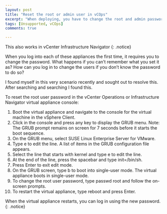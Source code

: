 ```yaml
---
layout: post
title: "Reset the root or admin user in vCOps"
excerpt: "When deploying, you have to change the root and admin passwords. What happens if you can't remember what you set it as? Here I explain how you can reset."
tags: [Unsupported, vCOps]
comments: true

---
```


This also works in vCenter Infrastructure Navigator
{: .notice}

When you log into each of these appliances the first time, it requires you to change the password. What happens if you can’t remember what you set it as? How can you log in to change the users if you don’t know the password to do so?

I found myself in this very scenario recently and sought out to resolve this. After searching and searching I found this.

To reset the root user password in the vCenter Operations or Infrastructure Navigator virtual appliance console:

1. Boot the virtual appliance and navigate to the console for the virtual machine in the vSphere Client.
2. Click in the console and press any key to display the GRUB menu.
Note: The GRUB prompt remains on screen for 7 seconds before it starts the boot sequence.
3. On the GRUB menu, select SUSE Linux Enterprise Server for VMware.
4. Type e to edit the line. A list of items in the GRUB configuration file appears.
5. Select the line that starts with kernel and type e to edit the line.
6. At the end of the line, press the spacebar and type init=/bin/sh.
7. Press Enter to exit edit mode.
8. On the GRUB screen, type b to boot into single-user mode.
The virtual appliance boots in single-user mode.
9. To change the root user password, type passwd root and follow the on-screen prompts.
10. To restart the virtual appliance, type reboot and press Enter.

When the virtual appliance restarts, you can log in using the new password.
{: .notice}